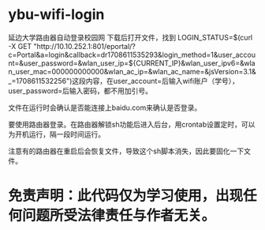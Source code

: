 # ybu-wifi-login
延边大学路由器自动登录校园网
下载后打开文件，找到 LOGIN_STATUS=$(curl -X GET "http://10.10.252.1:801/eportal/?c=Portal&a=login&callback=dr1708611535293&login_method=1&user_account=&user_password=&wlan_user_ip=${CURRENT_IP}&wlan_user_ipv6=&wlan_user_mac=000000000000&wlan_ac_ip=&wlan_ac_name=&jsVersion=3.1&_=1708611532256")这段内容，在user_account=后输入wifi账户（学号），user_password=后输入密码，都不用加引号。

文件在运行时会确认是否能连接上baidu.com来确认是否登录。

要使用路由器登录。在路由器解锁sh功能后进入后台，用crontab设置定时，可以为开机运行，隔一段时间运行。

注意有的路由器在重启后会恢复文件，导致这个sh脚本消失，因此要固化一下文件。

# 免责声明：此代码仅为学习使用，出现任何问题所受法律责任与作者无关。
